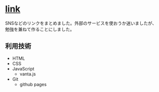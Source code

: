 # [link](https://daisuke23bubu.github.io/link-tree/)
SNSなどのリンクをまとめました。外部のサービスを使おうか迷いましたが、勉強を兼ねて作ることにしました。

## 利用技術
- HTML
- CSS
- JavaScript
  - vanta.js
- Git
  - github pages
